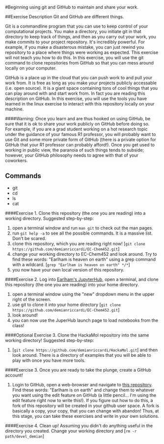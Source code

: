 #Beginning using git and GitHub to maintain and share your work. 

##Exercise Description
Git and GitHub are different things.  

Git is a commandline program that you can use to keep control of your computational projects.  You make a directory, you initiate git in that directory to keep track of things, and then as you carry out your work, you make commits to your project repository.  It's incredibly powerful.  For example, if you make a disasterous mistake, you can just rewind you repository to a place where things were working as expected.  This exercise will not teach you how to do this.  In this exercise, you will use the git command to clone repositories from GitHub so that you can mess around locally on your computer.  

GitHub is a place up in the cloud that you can push work to and pull your work from.  It is free as long as you make your projects publicly accessable (i.e. open source).  It is a giant space containing tons of cool things that you can play around with and start work from.  In fact you are reading this description on GitHub.  In this exercise, you will use the tools you have learned in the linux exercise to interact with this repository locally on your machine.  

####Warning: Once you learn and are thus hooked on using GitHub, be sure that it is ok to share your work publicly on GitHub before doing so.  
For example, if you are a grad student working on a hot research topic under the guidance of your famous R1 professor, you will probably want to use Git and some more private form of GitHub (there is a private option for GitHub that your R1 professor can probably afford!).  Once you get used to working in public view, the paranoia of such things tends to subside; however, your GitHub philosophy needs to agree with that of your coworkers.

## Commands
 * git 
 * cd
 * ls
 * cat

####Exercise 1. Clone this repository (the one you are reading) into a working directory.
Suggested step-by-step:
  1. open a terminal window and run `man git` to check out the man pages.
  2. run `git help -a` to see all the possible commands.  It is a massive list.  Don't be scared.
  3. clone this repository, which you are reading right now! [`git clone https://github.com/demianriccardi/EC-Chem452.git`]
  4. change your working directory to EC-Chem452 and look around.  Try to find these words: "Earlham is heaven on earth"
using a grep command with a wildcard.  [`grep "Earlham is heaven on earth" */*`]
  5. you now have your own local version of this repository.  

####Exercise 2. Log into [Earlham's JupyterHub](https://jupyter.cluster.earlham.edu), open a terminal, and clone this repository (the one you are reading) into your home directory.
   1. open a terminal window using the "new" dropdown menu in the upper right of the screen. 
   2. use git to clone it into your home directory [`git clone https://github.com/demianriccardi/EC-Chem452.git`]
   3. look around!
   4. you can now use the JuperHub launch page to load notebooks from the class!
  
####Optional Exercise 3.  Clone the HackaMol repository into the same working directory! 
Suggested step-by-step:
  1. [`git clone https://github.com/demianriccardi/HackaMol.git`] and then look around.  There is a directory of examples that you will be able to play with once you have more tools.

####Exercise 3. Once you are ready to take the plunge, create a GitHub account!
  1. Login to GitHub, open a web-browser and navigate to [this repository](https://github.com/demianriccardi/EC-Chem452).  Find these words: "Earlham is on earth" and change them to whatever you want using the edit feature on GitHub (a little pencil... I'm using the edit feature right now to write this!).  If you figure out how to do this, a fork of this repository will be created in your github user space.  A fork is basically a copy, your copy, that you can change with abandon!  Thus, at this stage, you can take these exercises and write in your own solutions.   

####Exercise 4. Clean up!
Assuming you didn't do anything useful in the directory you created.  Change your working directory and [`rm -r path/devel_demian`] 
